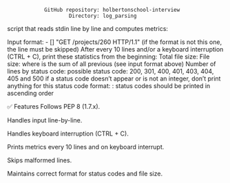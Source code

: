 



                GitHub repository: holbertonschool-interview
                        Directory: log_parsing






 script that reads stdin line by line and computes metrics:

Input format: <IP Address> - [<date>] "GET /projects/260 HTTP/1.1" <status code> <file size> (if the format is not this one, the line must be skipped)
After every 10 lines and/or a keyboard interruption (CTRL + C), print these statistics from the beginning:
Total file size: File size: <total size>
where <total size> is the sum of all previous <file size> (see input format above)
Number of lines by status code:
possible status code: 200, 301, 400, 401, 403, 404, 405 and 500
if a status code doesn’t appear or is not an integer, don’t print anything for this status code
format: <status code>: <number>
status codes should be printed in ascending order

✅ Features
Follows PEP 8 (1.7.x).

Handles input line-by-line.

Handles keyboard interruption (CTRL + C).

Prints metrics every 10 lines and on keyboard interrupt.

Skips malformed lines.

Maintains correct format for status codes and file size.


